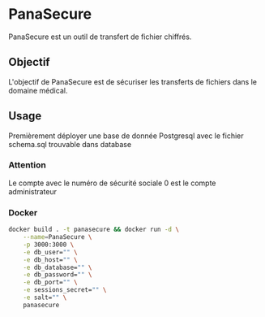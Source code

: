 # PanaSecure

PanaSecure est un outil de transfert de fichier chiffrés.

## Objectif

L'objectif de PanaSecure est de sécuriser les transferts de fichiers dans le domaine médical.

## Usage

Premièrement déployer une base de donnée Postgresql avec le fichier schema.sql trouvable dans database


### Attention

Le compte avec le numéro de sécurité sociale 0 est le compte administrateur

### Docker

```bash
docker build . -t panasecure && docker run -d \
    --name=PanaSecure \
    -p 3000:3000 \
    -e db_user="" \
    -e db_host="" \
    -e db_database="" \
    -e db_password="" \
    -e db_port="" \
    -e sessions_secret="" \
    -e salt="" \
    panasecure
```
